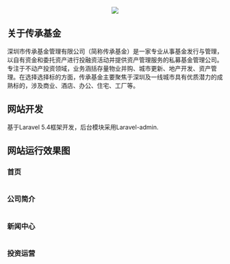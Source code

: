 <p align="center"><img src="https://github.com/chenbinhua/ccpofund-laravel/blob/master/public/img/%E6%A0%87%E5%BF%97.jpg"></p>



## 关于传承基金

深圳市传承基金管理有限公司（简称传承基金）是一家专业从事基金发行与管理，以自有资金和委托资产进行投融资活动并提供资产管理服务的私募基金管理公司。专注于不动产投资领域，业务涵括存量物业并购、城市更新、地产开发、资产管理。在选择选择标的方面，传承基金主要聚焦于深圳及一线城市具有优质潜力的成熟标的，涉及商业、酒店、办公、住宅、工厂等。

## 网站开发

基于Laravel 5.4框架开发，后台模块采用Laravel-admin.

## 网站运行效果图

### 首页
<p align="center"><img src="https://github.com/chenbinhua/ccpofund-laravel/blob/master/public/img/FireShot%20Capture%205.png" alt=""></p>

### 公司简介
<p align="center"><img src="https://github.com/chenbinhua/ccpofund-laravel/blob/master/public/img/FireShot%20Capture%206.png" alt=""></p>

### 新闻中心
<p align="center"><img src="https://github.com/chenbinhua/ccpofund-laravel/blob/master/public/img/FireShot%20Capture%2018.png" alt=""></p>

### 投资运营
<p align="center"><img src="https://github.com/chenbinhua/ccpofund-laravel/blob/master/public/img/FireShot%20Capture%2022.png" alt=""></p>

